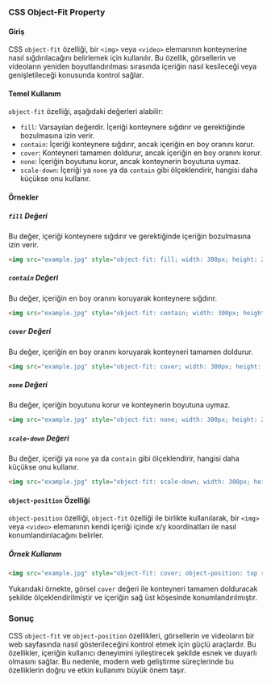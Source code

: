 ### CSS Object-Fit Property

#### Giriş

CSS `object-fit` özelliği, bir `<img>` veya `<video>` elemanının konteynerine nasıl sığdırılacağını belirlemek için kullanılır. Bu özellik, görsellerin ve videoların yeniden boyutlandırılması sırasında içeriğin nasıl kesileceği veya genişletileceği konusunda kontrol sağlar.

#### Temel Kullanım

`object-fit` özelliği, aşağıdaki değerleri alabilir:

- `fill`: Varsayılan değerdir. İçeriği konteynere sığdırır ve gerektiğinde bozulmasına izin verir.
- `contain`: İçeriği konteynere sığdırır, ancak içeriğin en boy oranını korur.
- `cover`: Konteyneri tamamen doldurur, ancak içeriğin en boy oranını korur.
- `none`: İçeriğin boyutunu korur, ancak konteynerin boyutuna uymaz.
- `scale-down`: İçeriği ya `none` ya da `contain` gibi ölçeklendirir, hangisi daha küçükse onu kullanır.

#### Örnekler

##### `fill` Değeri

Bu değer, içeriği konteynere sığdırır ve gerektiğinde içeriğin bozulmasına izin verir.

```html
<img src="example.jpg" style="object-fit: fill; width: 300px; height: 200px;">
```

##### `contain` Değeri

Bu değer, içeriğin en boy oranını koruyarak konteynere sığdırır.

```html
<img src="example.jpg" style="object-fit: contain; width: 300px; height: 200px;">
```

##### `cover` Değeri

Bu değer, içeriğin en boy oranını koruyarak konteyneri tamamen doldurur.

```html
<img src="example.jpg" style="object-fit: cover; width: 300px; height: 200px;">
```

##### `none` Değeri

Bu değer, içeriğin boyutunu korur ve konteynerin boyutuna uymaz.

```html
<img src="example.jpg" style="object-fit: none; width: 300px; height: 200px;">
```

##### `scale-down` Değeri

Bu değer, içeriği ya `none` ya da `contain` gibi ölçeklendirir, hangisi daha küçükse onu kullanır.

```html
<img src="example.jpg" style="object-fit: scale-down; width: 300px; height: 200px;">
```

#### `object-position` Özelliği

`object-position` özelliği, `object-fit` özelliği ile birlikte kullanılarak, bir `<img>` veya `<video>` elemanının kendi içeriği içinde x/y koordinatları ile nasıl konumlandırılacağını belirler.

##### Örnek Kullanım

```html
<img src="example.jpg" style="object-fit: cover; object-position: top right; width: 300px; height: 200px;">
```

Yukarıdaki örnekte, görsel `cover` değeri ile konteyneri tamamen dolduracak şekilde ölçeklendirilmiştir ve içeriğin sağ üst köşesinde konumlandırılmıştır.

### Sonuç

CSS `object-fit` ve `object-position` özellikleri, görsellerin ve videoların bir web sayfasında nasıl gösterileceğini kontrol etmek için güçlü araçlardır. Bu özellikler, içeriğin kullanıcı deneyimini iyileştirecek şekilde esnek ve duyarlı olmasını sağlar. Bu nedenle, modern web geliştirme süreçlerinde bu özelliklerin doğru ve etkin kullanımı büyük önem taşır.
